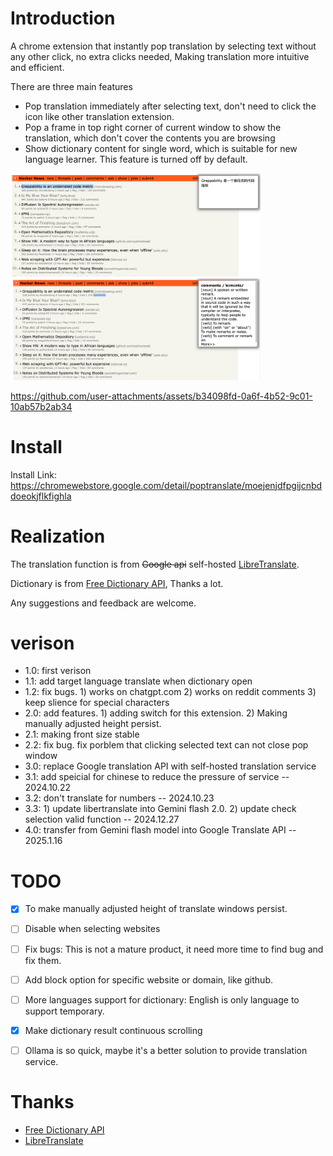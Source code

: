 # Introduction
A chrome extension that instantly pop translation by selecting text without any other click, no extra clicks needed, Making translation more intuitive and efficient.

There are three main features
+ Pop translation immediately after selecting text, don't need to click the icon like other translation extension.
+ Pop a frame in top right corner of current window to show the translation, which don't cover the contents you are browsing
+ Show dictionary content for single word, which is suitable for new language learner. This feature is turned off by default.


<div id="pictures">
  <img src="images/readme-demo-1.png" width="400px" >
  <img src="images/readme-demo-2.png" width="400px" >
</div>

https://github.com/user-attachments/assets/b34098fd-0a6f-4b52-9c01-10ab57b2ab34

# Install

Install Link: https://chromewebstore.google.com/detail/poptranslate/moejenjdfpgijcnbddoeokjflkfighla

# Realization
The translation function is from ~~Google api~~ self-hosted [LibreTranslate](https://github.com/LibreTranslate/LibreTranslate). 

Dictionary is from [Free Dictionary API](https://dictionaryapi.dev), Thanks a lot.

Any suggestions and feedback are welcome.

# verison
+ 1.0: first verison
+ 1.1: add target language translate when dictionary open
+ 1.2: fix bugs. 1) works on chatgpt.com 2) works on reddit comments 3) keep slience for special characters
+ 2.0: add features. 1) adding switch for this extension. 2) Making manually adjusted height persist.
+ 2.1: making front size stable
+ 2.2: fix bug. fix porblem that clicking selected text can not close pop window
+ 3.0: replace Google translation API with self-hosted translation service 
+ 3.1: add speicial for chinese to reduce the pressure of service -- 2024.10.22
+ 3.2: don't translate for numbers -- 2024.10.23
+ 3.3: 1) update libertranslate into Gemini flash 2.0. 2) update check selection valid function -- 2024.12.27
+ 4.0: transfer from Gemini flash model into Google Translate API -- 2025.1.16

# TODO
- [x] To make manually adjusted height of translate windows persist.
- [ ] Disable when selecting websites
- [ ] Fix bugs: This is not a mature product, it need more time to find bug and fix them.
- [ ] Add block option for specific website or domain, like github.
- [ ] More languages support for dictionary: English is only language to support temporary.
- [x] Make dictionary result continuous scrolling
- [ ] Ollama is so quick, maybe it's a better solution to provide translation service.


# Thanks
+ [Free Dictionary API](https://dictionaryapi.dev)
+ [LibreTranslate](https://github.com/LibreTranslate/LibreTranslate)
